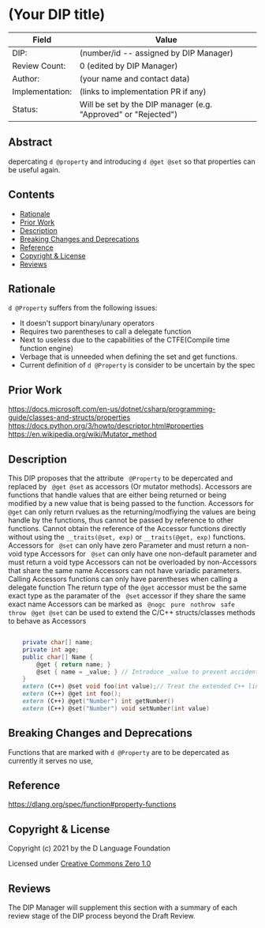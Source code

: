 # (Your DIP title)

| Field           | Value                                                           |
|-----------------|-----------------------------------------------------------------|
| DIP:            | (number/id -- assigned by DIP Manager)                          |
| Review Count:   | 0 (edited by DIP Manager)                                       |
| Author:         | (your name and contact data)                                    |
| Implementation: | (links to implementation PR if any)                             |
| Status:         | Will be set by the DIP manager (e.g. "Approved" or "Rejected")  |

## Abstract

depercating ```d @property``` and introducing ```d @get @set``` so that properties can be useful again.


## Contents
* [Rationale](#rationale)
* [Prior Work](#prior-work)
* [Description](#description)
* [Breaking Changes and Deprecations](#breaking-changes-and-deprecations)
* [Reference](#reference)
* [Copyright & License](#copyright--license)
* [Reviews](#reviews)

## Rationale

```d @Property``` suffers from the following issues:
* It doesn't support binary/unary operators
* Requires two parentheses to call a delegate function
* Next to useless due to the capabilities of the CTFE(Compile time function engine)
* Verbage that is unneeded when defining the set and get functions.
* Current definition of ```d @Property``` is consider to be uncertain by the spec


## Prior Work
https://docs.microsoft.com/en-us/dotnet/csharp/programming-guide/classes-and-structs/properties
https://docs.python.org/3/howto/descriptor.html#properties
https://en.wikipedia.org/wiki/Mutator_method

## Description

This DIP proposes that the attribute ``` @Property``` to be depercated and replaced by ``` @get @set``` as accessors (Or mutator methods).
Accessors are functions that handle values that are either being returned or being modified by a new value that is being passed to the function.
Accessors for ``` @get ``` can only return rvalues as the returning/modfiying the values are being handle by the functions, thus cannot be passed by reference to other functions.
Cannot obtain the reference of the Accessor functions directly without using the ```__traits(@set, exp)``` or ```__traits(@get, exp)``` functions.
Accessors for ``` @set``` can only have zero Parameter and must return a non-void type
Accessors for ``` @set``` can only have one non-default parameter and must return a void type
Accessors can not be overloaded by non-Accessors that share the same name
Accessors can not have variadic parameters.
Calling Accessors functions can only have parentheses when calling a delegate function
The return type of the ``` @get ``` accessor must be the same exact type as the paramater of the ``` @set``` accessor if they share the same exact name
Accessors can be marked as ``` @nogc``` ``` pure``` ``` nothrow``` ``` safe``` ``` throw```
``` @get @set``` can be used to extend the C/C++ structs/classes methods to behave as Accessors

```d 

	private char[] name;
	private int age;
	public char[] Name {
        @get { return name; }
        @set { name = _value; } // Introduce _value to prevent accidental breakage
    }
	extern (C++) @set void foo(int value);// Treat the extended C++ linkage functions as Accessors
	extern (C++) @get int foo();
	extern (C++) @get("Number") int getNumber()
	extern (C++) @set("Number") void setNumber(int value)
```


## Breaking Changes and Deprecations
Functions that are marked with ```d @Property``` are to be depercated as currently it serves no use,


## Reference
https://dlang.org/spec/function#property-functions

## Copyright & License
Copyright (c) 2021 by the D Language Foundation

Licensed under [Creative Commons Zero 1.0](https://creativecommons.org/publicdomain/zero/1.0/legalcode.txt)

## Reviews
The DIP Manager will supplement this section with a summary of each review stage
of the DIP process beyond the Draft Review.

